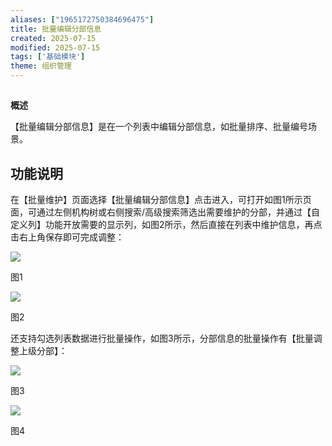 ```yaml
---
aliases: ["1965172750384696475"]
title: 批量编辑分部信息
created: 2025-07-15
modified: 2025-07-15
tags: ['基础模块']
theme: 组织管理
---
```


##

**概述**

【批量编辑分部信息】是在一个列表中编辑分部信息，如批量排序、批量编号场景。

## **功能说明**

在【批量维护】页面选择【批量编辑分部信息】点击进入，可打开如图1所示页面，可通过左侧机构树或右侧搜索/高级搜索筛选出需要维护的分部，并通过【自定义列】功能开放需要的显示列，如图2所示，然后直接在列表中维护信息，再点击右上角保存即可完成调整：

![](fa335d6ec6a0e0c288778ac5c7a126f0.jpg)

图1

![](0aca4f1221a6433706b1db4f1dc9dbf2.jpg)

图2

还支持勾选列表数据进行批量操作，如图3所示，分部信息的批量操作有【批量调整上级分部】：

![](8e0ba1f3c7f7433a3477a3f91c50bcec.jpg)

图3

![](e6ae4e48b0641f6a73d0596dad5a8d90.jpg)

图4